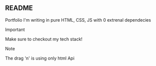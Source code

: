 ## README

Portfolio I'm writing in pure HTML, CSS, JS with 0 extrenal dependecies 

> [!IMPORTANT]
> Make sure to checkout my tech stack!

> [!NOTE]
> The drag 'n' is using only html Api



